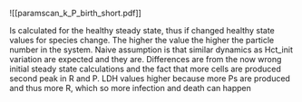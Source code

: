 ![[paramscan_k_P_birth_short.pdf]]

Is calculated for the healthy steady state, thus if changed healthy state values for species change. 
The higher the value the higher the particle number in the system. Naive assumption is that similar dynamics as Hct_init variation are expected and they are. Differences are from the now wrong initial steady state calculations and the fact that more cells are produced second peak in R and P. LDH values higher because more Ps are produced and thus more R, which so more infection and death can happen 